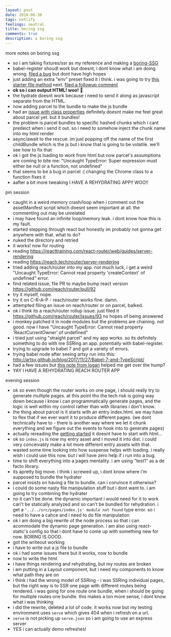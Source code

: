 ```yaml
---
layout: post
date: 2018-06-30
tags: netlify
feelings: neutral
title: boring ssg
comments: true
description: a boring ssg
---
```


more notes on boring ssg

- so i am taking fixtures/ssr as my reference and making a [boring-SSG](https://github.com/sw-yx/boring-SSG)
- babel-register shoudl work but doesnt, i dont know what i am doing wrong. [filed a bug](https://github.com/babel/babel/issues/8241) but dont have high hopes
- just adding an extra "env" preset fixed it i think. i was going to try [this starter file method](https://timonweb.com/posts/how-to-enable-es6-imports-in-nodejs/) next. [filed a followup comment](https://github.com/babel/babel/issues/8241)
- **ok so i can output HTML! woo!** 🎉
- the hydrate doesnt work because i need to send it along as javascript separate from the HTML.
- now adding parcel to the bundle to make the js bundle
- had an [issue with class properties](https://github.com/parcel-bundler/parcel/issues/867) definitely doesnt make me feel great about parcel yet. but it bundles!
- the problem is parcel bundles to specific hashed chunks which i cant predeict when i send it out. so i need to somehow inject the chunk name into my html render
- async/await to the rescue. im just popping off the name of the first childBundle which is the js but i know that is going to be volatile. we'll see how to fix that
- ok i got the js loading to work from html but now parcel's assumptions are coming to bite me: "Uncaught TypeError: Super expression must either be null or a function, not undefined"
- that seems to be a bug in parcel :(  changing the Chrome class to a function fixes it
- aafter a bit more tweaking I HAVE A REHYDRATING APP!! WOO!!

pm session

- caught in a weird memory crash/loop when i comment out the assetManifest script which doesnt seem important at all. the commenting out may be unrelated
- i may have found an infinite loop/memory leak. i dont know how this is my fault.
- started stepping through react but honestly im probably not gonna get anywhere with that. what to do?
- nuked the directory and retried
- it works! now for routing
- reading <https://reacttraining.com/react-router/web/guides/server-rendering>
- reading <https://reach.tech/router/server-rendering>
- tried adding reach/router into my app. not much luck, i get a weird "Uncaught TypeError: Cannot read property 'createContext' of undefined" error.
- find related issue, file PR to maybe bump react version <https://github.com/reach/router/pull/92>
- try it myself, nope.
- try it on C-R-A-P - reach/router works fine. damn.
- attempted filing an issue on reach/router or on parcel, balked.
- ok i think its a reach/router rollup issue. just filed it <https://github.com/reach/router/issues/93> no hopes of being answered
- i monkey patched it in node modules but the problems are chaining. not good. now I have "Uncaught TypeError: Cannot read property 'ReactCurrentOwner' of undefined"
- i tried just using "straight parcel" and my app works. so its definitely something to do with me SSRing an app. potentially with babel-register.
- trying to upgrade to babel 7 and got a variety of errors.
- trying babel node after seeing artsy run into this: http://artsy.github.io/blog/2017/11/27/Babel-7-and-TypeScript/
- had a few issues but [this note from logan](https://github.com/babel/babel/issues/6130#issuecomment-324495961) helped me get over the hump?
- YAY I HAVE A REHYDRATING REACH ROUTER APP

evening session

- ok so even though the router works on one page, i should really try to generate multiple pages. at this point tho the tech risk is going way down because i know i can programmatically generate pages, and the logic is well within my control rather than with libraries i don't know.
- the thing about parcel is it starts with an entry index.html. we may have to flex that if we ever want it to produce different pages. (we dont technically have to - there is another way where we let it chunk everything and we figure out the events to hook into to generate pages)
- actually rereading the [getting started](https://parceljs.org/getting_started.html) it doesnt have to start with html...
- ok so `index.js` is now my entry asset and i moved it into dist. i could very conceivably make a lot more different entry assets with that.
- wasted some time looking into how suspense helps with loading. i really wish i could use this now. but i will have zero help if i run into a bug.
- time to shift everything into a pages mentality. i am using "test1" as a de facto library.
- its apretty big move. i think i screwed up, i dont know where i'm supposed to bundle the hydrater
- parcel insists on having a file to bundle. can i convince it otherwise?
- i could do some nasty file manipulation stuff but i dont want to. i am going to try combining the hydrater
- no it can't be done. the dynamic important i would need for it to work can't be statically analyzed and so can't be bundled for rehydration. i get a `'../../src/pages/index.js' module not found` type error. so i need to have a cahce and i need to do file manipulation
- ok i am doing a big rewrite of the node process so that i can acommodate the dynamic page generation. i am also using react-static's config so that i dont have to come up with something new for now. BORING IS GOOD.
- got the writeout working
- i have to write out a js file to bundle
- ok i had some issues there but it works, now to bundle
- now to write the html
- i have things rendering and rehydrating, but my routes are broken
- i am putting in a Layout component, but i need my components to know what path they are on
- i think i had the wrong model of SSRing - i was SSRing individual pages, but the right way is to SSR one page with different routes being rendered. i was going for one route one bundle, when i should be going for multiple routes one bundle. this makes a ton more sense, i dont know what i was thinking
- i did the rewrite, deleted a lot of code. it works now but my testing environment uses `serve` which gives 404 when i refresh on a url.
- `serve` is not picking up `serve.json` so i am going to use an express server
- YES i can actually demo refreshes!


